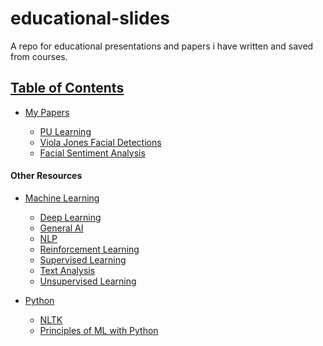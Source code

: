 # educational-slides
A repo for educational presentations and papers i have written
and saved from courses.


## <u>Table of Contents</u>

- [My Papers](https://github.com/AaronWard/educational-slides/tree/master/My%20Papers)
    
    - [PU Learning](https://github.com/AaronWard/educational-slides/tree/master/My%20Papers/PU-Learning)
    - [Viola Jones Facial Detections](https://github.com/AaronWard/educational-slides/tree/master/My%20Papers/Viola-Jones-Facial-Detection)
    - [Facial Sentiment Analysis](https://github.com/AaronWard/educational-slides/tree/master/My%20Papers/Facial%20Sentiment%20Analysis)


#### Other Resources

- [Machine Learning](https://github.com/AaronWard/educational-slides/tree/master/other-resources/ML)
 
    - [Deep Learning](https://github.com/AaronWard/educational-slides/tree/master/other-resources/ML/Deep%20Learning)
    - [General AI](https://github.com/AaronWard/educational-slides/tree/master/other-resources/ML/General%20AI)
    - [NLP](https://www.google.com)
    - [Reinforcement Learning](https://github.com/AaronWard/educational-slides/tree/master/other-resources/ML/Reinforcement%20Learning)
    - [Supervised Learning](https://github.com/AaronWard/educational-slides/tree/master/other-resources/ML/Supervised%20Learning)
    - [Text Analysis](https://github.com/AaronWard/educational-slides/tree/master/other-resources/ML/Text%20Analysis)
    - [Unsupervised Learning](https://github.com/AaronWard/educational-slides/tree/master/other-resources/ML/Unsupervised%20Learning)


- [Python](https://github.com/AaronWard/educational-slides/tree/master/other-resources/Python)

    - [NLTK](https://github.com/AaronWard/educational-slides/tree/master/other-resources/Python/NLTK)
    - [Principles of ML with Python](https://github.com/AaronWard/educational-slides/tree/master/other-resources/Python/Principles-of-ML-with-Python)



